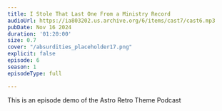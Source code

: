 ```yaml
---
title: I Stole That Last One From a Ministry Record
audioUrl: https://ia803202.us.archive.org/6/items/cast7/cast6.mp3
pubDate: Nov 16 2024
duration: '01:20:00'
size: 0.7
cover: "/absurdities_placeholder17.png"
explicit: false
episode: 6
season: 1
episodeType: full

---
```

This is an episode demo of the Astro Retro Theme Podcast
